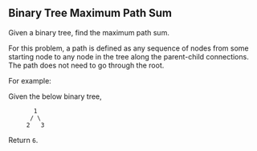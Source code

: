 ## Binary Tree Maximum Path Sum

Given a binary tree, find the maximum path sum.

For this problem, a path is defined as any sequence of nodes from some starting node to any node in the tree along the parent-child connections. The path does not need to go through the root.

For example:

Given the below binary tree,

```
       1
      / \
     2   3
```

Return `6`.